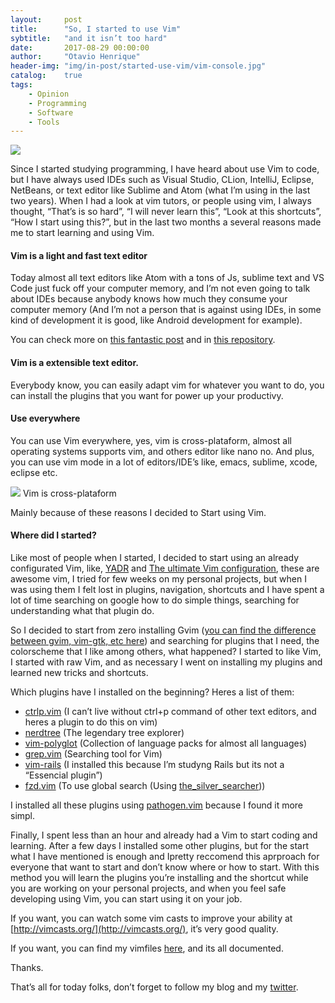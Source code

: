 ```yaml
---
layout:     post
title:      "So, I started to use Vim"
sybtitle:   "and it isn’t too hard"
date:       2017-08-29 00:00:00
author:     "Otavio Henrique"
header-img: "img/in-post/started-use-vim/vim-console.jpg"
catalog:    true
tags:
    - Opinion
    - Programming
    - Software
    - Tools
---
```


![](https://cdn-images-1.medium.com/max/800/1*ro1QoXvKwQjgl0WCq5KZEQ.png)

Since I started studying programming, I have heard about use Vim to code, but I
have always used IDEs such as Visual Studio, CLion, IntelliJ, Eclipse, NetBeans,
or text editor like Sublime and Atom (what I’m using in the last two years).
When I had a look at vim tutors, or people using vim, I always thought, “That’s
is so hard”, “I will never learn this”, “Look at this shortcuts”, “How I start
using this?”, but in the last two months a several reasons made me to start
learning and using Vim.

#### Vim is a light and fast text editor

Today almost all text editors like Atom with a tons of Js, sublime text and VS
Code just fuck off your computer memory, and I’m not even going to talk about
IDEs because anybody knows how much they consume your computer memory (And I’m
not a person that is against using IDEs, in some kind of development it is good,
like Android development for example).

You can check more on [this fantastic
post](https://medium.freecodecamp.org/why-i-still-use-vim-67afd76b4db6) and in
[this
repository](https://github.com/jhallen/joes-sandbox/tree/master/editor-perf).

#### Vim is a extensible text editor.

Everybody know, you can easily adapt vim for whatever you want to do, you can
install the plugins that you want for power up your productivy.

#### Use everywhere

You can use Vim everywhere, yes, vim is cross-plataform, almost all operating
systems supports vim, and others editor like nano no. And plus, you can use vim
mode in a lot of editors/IDE’s like, emacs, sublime, xcode, eclipse etc.

![](https://cdn-images-1.medium.com/max/800/1*9LsLtjuX0HuZZcHM7kxQHA.jpeg)
<span class="figcaption_hack">Vim is cross-plataform</span>

Mainly because of these reasons I decided to Start using Vim.

#### Where did I started?

Like most of people when I started, I decided to start using an already
configurated Vim, like, [YADR](https://github.com/skwp/dotfiles) and [The
ultimate Vim configuration](https://github.com/amix/vimrc), these are awesome
vim, I tried for few weeks on my personal projects, but when I was using them I
felt lost in plugins, navigation, shortcuts and I have spent a lot of time
searching on google how to do simple things, searching for understanding what
that plugin do.

So I decided to start from zero installing Gvim ([you can find the difference
between gvim, vim-gtk, etc
here](https://askubuntu.com/questions/281886/what-are-the-differences-between-the-different-vim-packages-available-in-ubuntu))
and searching for plugins that I need, the colorscheme that I like among others,
what happened? I started to like Vim, I started with raw Vim, and as necessary I
went on installing my plugins and learned new tricks and shortcuts.

Which plugins have I installed on the beginning? Heres a list of them:

* [ctrlp.vim](https://github.com/kien/ctrlp.vim) (I can’t live without ctrl+p
command of other text editors, and heres a plugin to do this on vim)
* [nerdtree](https://github.com/scrooloose/nerdtree) (The legendary tree explorer)
* [vim-polyglot](https://github.com/sheerun/vim-polyglot) (Collection of language
packs for almost all languages)
* [grep.vim](https://github.com/vim-scripts/grep.vim) (Searching tool for Vim)
* [vim-rails](https://github.com/tpope/vim-rails) (I installed this because I’m
studyng Rails but its not a “Essencial plugin”)
* [fzd.vim](https://github.com/junegunn/fzf.vim) (To use global search (Using
[the_silver_searcher](https://github.com/ggreer/the_silver_searcher)))

I installed all these plugins using
[pathogen.vim](https://github.com/tpope/vim-pathogen) because I found it more
simpl.

Finally, I spent less than an hour and already had a Vim to start coding and
learning. After a few days I installed some other plugins, but for the start
what I have mentioned is enough and Ipretty reccomend this aprproach for
everyone that want to start and don’t know where or how to start. With this
method you will learn the plugins you’re installing and the shortcut while you
are working on your personal projects, and when you feel safe developing using
Vim, you can start using it on your job.

If you want, you can watch some vim casts to improve your ability at
[http://vimcasts.org/](http://vimcasts.org/), it’s very good quality.

If you want, you can find my vimfiles
[here](https://github.com/OtavioHenrique/vimfiles), and its all documented.

Thanks.

That’s all for today folks, don’t forget to follow my blog and my
[twitter](https://twitter.com/ValadaresOtavio).
